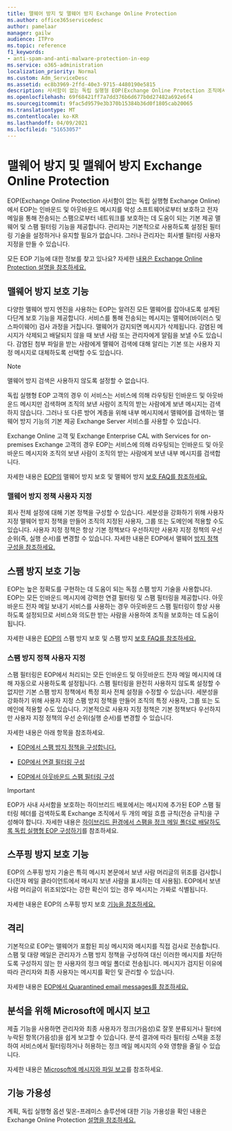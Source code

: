 ```yaml
---
title: 맬웨어 방지 및 맬웨어 방지 Exchange Online Protection
ms.author: office365servicedesc
author: pamelaar
manager: gailw
audience: ITPro
ms.topic: reference
f1_keywords:
- anti-spam-and-anti-malware-protection-in-eop
ms.service: o365-administration
localization_priority: Normal
ms.custom: Adm_ServiceDesc
ms.assetid: ec8b3969-2ffd-40e3-9715-4480190e5815
description: 사서함이 없는 독립 실행형 EOP(Exchange Online Protection 조직에서 사용할 수 있는 스팸 방지 및 맬웨어 방지 Exchange Online 대해 알아보세요.
ms.openlocfilehash: 69f68421ff7a7dd376b6d677b0d27482a692e6f4
ms.sourcegitcommit: 9fac5d9579e3b370b15384b36d0f1805cab20065
ms.translationtype: MT
ms.contentlocale: ko-KR
ms.lasthandoff: 04/09/2021
ms.locfileid: "51653057"
---
```

# <a name="anti-spam-and-anti-malware-protection-in-exchange-online-protection"></a>맬웨어 방지 및 맬웨어 방지 Exchange Online Protection

EOP(Exchange Online Protection 사서함이 없는 독립 실행형 Exchange Online)에서 EOP는 인바운드 및 아웃바운드 메시지를 악성 소프트웨어로부터 보호하고 전자 메일을 통해 전송되는 스팸으로부터 네트워크를 보호하는 데 도움이 되는 기본 제공 맬웨어 및 스팸 필터링 기능을 제공합니다. 관리자는 기본적으로 사용하도록 설정된 필터링 기술을 설정하거나 유지할 필요가 없습니다. 그러나 관리자는 회사별 필터링 사용자 지정을 만들 수 있습니다.

모든 EOP 기능에 대한 정보를 찾고 있나요? 자세한 [내용은 Exchange Online Protection 설명을 참조하세요.](exchange-online-protection-service-description.md)

## <a name="anti-malware-protection"></a>맬웨어 방지 보호 기능

다양한 맬웨어 방지 엔진을 사용하는 EOP는 알려진 모든 맬웨어를 잡아내도록 설계된 다단계 보호 기능을 제공합니다. 서비스를 통해 전송되는 메시지는 맬웨어(바이러스 및 스파이웨어) 검사 과정을 거칩니다. 맬웨어가 감지되면 메시지가 삭제됩니다. 감염된 메시지가 삭제되고 배달되지 않을 때 보낸 사람 또는 관리자에게 알림을 보낼 수도 있습니다. 감염된 첨부 파일을 받는 사람에게 맬웨어 검색에 대해 알리는 기본 또는 사용자 지정 메시지로 대체하도록 선택할 수도 있습니다.

> [!NOTE] 
> 맬웨어 방지 검색은 사용하지 않도록 설정할 수 없습니다.

독립 실행형 EOP 고객의 경우 이 서비스는 서비스에 의해 라우팅된 인바운드 및 아웃바운드 메시지만 검색하며 조직의 보낸 사람이 조직의 받는 사람에게 보낸 메시지는 검색하지 않습니다. 그러나 또 다른 방어 계층을 위해 내부 메시지에서 맬웨어를 검색하는 맬웨어 방지 기능의 기본 제공 Exchange Server 서비스를 사용할 수 있습니다.

Exchange Online 고객 및 Exchange Enterprise CAL with Services for on-premises Exchange 고객의 경우 EOP는 서비스에 의해 라우팅되는 인바운드 및 아웃바운드 메시지와 조직의 보낸 사람이 조직의 받는 사람에게 보낸 내부 메시지를 검색합니다.

자세한 내용은 [EOP의](/microsoft-365/security/office-365-security/anti-malware-protection) 맬웨어 방지 보호 및 맬웨어 방지 [보호 FAQ를 참조하세요.](/microsoft-365/security/office-365-security/anti-malware-protection-faq-eop)

### <a name="customize-anti-malware-policies"></a>맬웨어 방지 정책 사용자 지정

회사 전체 설정에 대해 기본 정책을 구성할 수 있습니다. 세분성을 강화하기 위해 사용자 지정 맬웨어 방지 정책을 만들어 조직의 지정된 사용자, 그룹 또는 도메인에 적용할 수도 있습니다. 사용자 지정 정책은 항상 기본 정책보다 우선하지만 사용자 지정 정책의 우선 순위(즉, 실행 순서)를 변경할 수 있습니다. 자세한 내용은 EOP에서 맬웨어 [방지 정책 구성을 참조하세요.](/microsoft-365/security/office-365-security/configure-anti-malware-policies)

## <a name="anti-spam-protection"></a>스팸 방지 보호 기능

EOP는 높은 정확도를 구현하는 데 도움이 되는 독점 스팸 방지 기술을 사용합니다. EOP는 모든 인바운드 메시지에 강력한 연결 필터링 및 스팸 필터링을 제공합니다. 아웃바운드 전자 메일 보내기 서비스를 사용하는 경우 아웃바운드 스팸 필터링이 항상 사용하도록 설정되므로 서비스와 의도한 받는 사람을 사용하여 조직을 보호하는 데 도움이 됩니다.

자세한 내용은 [EOP의](/microsoft-365/security/office-365-security/anti-spam-protection) 스팸 방지 보호 및 스팸 방지 [보호 FAQ를 참조하세요.](/microsoft-365/security/office-365-security/anti-spam-protection-faq)

### <a name="customize-anti-spam-policies"></a>스팸 방지 정책 사용자 지정

스팸 필터링은 EOP에서 처리되는 모든 인바운드 및 아웃바운드 전자 메일 메시지에 대해 자동으로 사용하도록 설정됩니다. 스팸 필터링을 완전히 사용하지 않도록 설정할 수 없지만 기본 스팸 방지 정책에서 특정 회사 전체 설정을 수정할 수 있습니다. 세분성을 강화하기 위해 사용자 지정 스팸 방지 정책을 만들어 조직의 특정 사용자, 그룹 또는 도메인에 적용할 수도 있습니다. 기본적으로 사용자 지정 정책은 기본 정책보다 우선하지만 사용자 지정 정책의 우선 순위(실행 순서)를 변경할 수 있습니다.

자세한 내용은 아래 항목을 참조하세요.

- [EOP에서 스팸 방지 정책을 구성합니다.](/microsoft-365/security/office-365-security/configure-your-spam-filter-policies)

- [EOP에서 연결 필터링 구성](/microsoft-365/security/office-365-security/configure-the-connection-filter-policy)

- [EOP에서 아웃바운드 스팸 필터링 구성](/microsoft-365/security/office-365-security/configure-the-outbound-spam-policy)

> [!IMPORTANT]
> EOP가 사내 사서함을 보호하는 하이브리드 배포에서는 메시지에 추가된 EOP 스팸 필터링 헤더를 검색하도록 Exchange 조직에서 두 개의 메일 흐름 규칙(전송 규칙)을 구성해야 합니다. 자세한 내용은 [하이브리드 환경에서 스팸을 정크 메일 폴더로 배달하도록 독립 실행형 EOP 구성하기](/microsoft-365/security/office-365-security/ensure-that-spam-is-routed-to-each-user-s-junk-email-folder)를 참조하세요.

## <a name="anti-spoofing-protection"></a>스푸핑 방지 보호 기능

EOP의 스푸핑 방지 기술은 특히 메시지 본문에서 보낸 사람 머리글의 위조를 검사합니다(전자 메일 클라이언트에서 메시지 보낸 사람을 표시하는 데 사용됨). EOP에서 보낸 사람 머리글이 위조되었다는 강한 확신이 있는 경우 메시지는 가짜로 식별됩니다.

자세한 내용은 EOP의 스푸핑 방지 보호 [기능을 참조하세요.](/microsoft-365/security/office-365-security/anti-spoofing-protection)

## <a name="quarantine"></a>격리

기본적으로 EOP는 맬웨어가 포함된 피싱 메시지와 메시지를 직접 검사로 전송합니다. 스팸 및 대량 메일은 관리자가 스팸 방지 정책을 구성하여 대신 이러한 메시지를 차단하도록 구성하지 않는 한 사용자의 정크 메일 폴더로 전송됩니다. 메시지가 검지된 이유에 따라 관리자와 최종 사용자는 메시지를 확인 및 관리할 수 있습니다.

자세한 내용은 [EOP에서 Quarantined email messages를 참조하세요.](/microsoft-365/security/office-365-security/quarantine-email-messages)

## <a name="report-messages-to-microsoft-for-analysis"></a>분석을 위해 Microsoft에 메시지 보고

제출 기능을 사용하면 관리자와 최종 사용자가 정크(가음성)로 잘못 분류되거나 필터에 누락된 항목(가음성)을 쉽게 보고할 수 있습니다. 분석 결과에 따라 필터링 스택을 조정하여 서비스에서 필터링하거나 허용하는 정크 메일 메시지의 수와 영향을 줄일 수 있습니다.

자세한 내용은 [Microsoft에 메시지와 파일 보고](/microsoft-365/security/office-365-security/report-junk-email-messages-to-microsoft)를 참조하세요.

## <a name="feature-availability"></a>기능 가용성

계획, 독립 실행형 옵션 및온-프레미스 솔루션에 대한 기능 가용성을 확인 내용은 Exchange Online Protection [설명을 참조하세요.](exchange-online-protection-service-description.md)